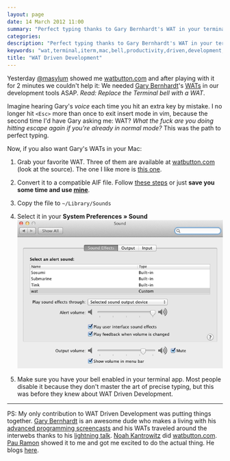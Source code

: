 ```yaml
---
layout: page
date: 14 March 2012 11:00
summary: "Perfect typing thanks to Gary Bernhardt's WAT in your terminal"
categories: 
description: "Perfect typing thanks to Gary Bernhardt's WAT in your terminal"
keywords: "wat,terminal,iterm,mac,bell,productivity,driven,development,watbutton,sound"
title: "WAT Driven Development"
---
```


<style>
  .article li p { margin: 0 0 0.5em 0; }
  .article img { margin-top: 20px; }
</style>

Yesterday [@masylum](https://twitter.com/#!/masylum) showed me [watbutton.com](http://watbutton.com/) and after playing with it for 2 minutes we couldn't help it:
We needed [Gary Bernhardt](http://twitter.com/#!/garybernhardt)'s [WATs](https://www.destroyallsoftware.com/talks/wat) in our development tools ASAP. *Read: Replace the Terminal bell with a WAT*.

Imagine hearing Gary's *voice* each time you hit an extra key by mistake. I no longer hit `<Esc>` more than once to exit insert mode in vim, because the second time I'd have Gary asking me: WAT? *What the fuck are you doing hitting escape again if you're already in normal mode?* This was the path to perfect typing.

Now, if you also want Gary's WATs in your Mac:

1. Grab your favorite WAT.
  Three of them are available at [watbutton.com](http://watbutton.com/) (look at the source). The one I like more is [this one](http://watbutton.com/wat1.mp3).

2. Convert it to a compatible AIF file.
  Follow [these steps](http://www.mymacosx.com/snow-leopard/custom-alert-sounds-mac-os-leopard.html) or just **save you some time and use [mine](/files/wat-driven-development/wat.aif)**.

3. Copy the file to `~/Library/Sounds`

4. Select it in your **System Preferences &raquo; Sound**
  ![System Preferences](/files/wat-driven-development/preferences.png)

5. Make sure you have your bell enabled in your terminal app. Most people disable it because they don't master the art of precise typing, but this was before they knew about WAT Driven Development.

---

PS: My only contribution to WAT Driven Development was putting things together. [Gary Bernhardt](https://twitter.com/#!/garybernhardt) is an awesome dude who makes a living with his [advanced programming screencasts](https://www.destroyallsoftware.com/) and his WATs traveled around the interwebs thanks to his [lightning talk](https://www.destroyallsoftware.com/talks/wat).
[Noah Kantrowitz](https://twitter.com/#!/kantrn) did [watbutton.com](http://watbutton.com/). [Pau Ramon](https://twitter.com/#!/masylum) showed it to me and got me excited to do the actual thing. He blogs [here](http://pau.calepin.co/).
